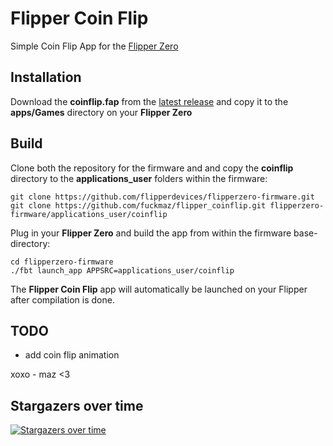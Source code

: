
# Flipper Coin Flip


Simple Coin Flip App for the [Flipper Zero](https://www.flipperzero.one)






## Installation

Download the **coinflip.fap** from the [latest release](https://www.flipperzero.one) and copy it to the **apps/Games** directory on your **Flipper Zero** 


## Build

Clone both the repository for the firmware and  and copy the **coinflip** directory to the **applications_user** folders within the firmware:

```
git clone https://github.com/flipperdevices/flipperzero-firmware.git
git clone https://github.com/fuckmaz/flipper_coinflip.git flipperzero-firmware/applications_user/coinflip
```

Plug in your **Flipper Zero** and build the app from within the firmware base-directory:
```
cd flipperzero-firmware
./fbt launch_app APPSRC=applications_user/coinflip
```

The **Flipper Coin Flip** app will automatically be launched on your Flipper after compilation is done.


## TODO

- add coin flip animation

xoxo - maz <3

## Stargazers over time
[![Stargazers over time](https://starchart.cc/fuckmaz/flipper_coinflip.svg?background=%23000000&axis=%23ffffff&line=%23f848dd)](https://starchart.cc/fuckmaz/flipper_coinflip)
